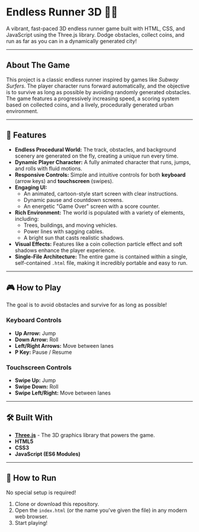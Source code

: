 
# Endless Runner 3D 🏃💨

A vibrant, fast-paced 3D endless runner game built with HTML, CSS, and JavaScript using the Three.js library. Dodge obstacles, collect coins, and run as far as you can in a dynamically generated city\!

-----

## About The Game

This project is a classic endless runner inspired by games like *Subway Surfers*. The player character runs forward automatically, and the objective is to survive as long as possible by avoiding randomly generated obstacles. The game features a progressively increasing speed, a scoring system based on collected coins, and a lively, procedurally generated urban environment.

-----

## 🌟 Features

  * **Endless Procedural World:** The track, obstacles, and background scenery are generated on the fly, creating a unique run every time.
  * **Dynamic Player Character:** A fully animated character that runs, jumps, and rolls with fluid motions.
  * **Responsive Controls:** Simple and intuitive controls for both **keyboard** (arrow keys) and **touchscreen** (swipes).
  * **Engaging UI:**
      * An animated, cartoon-style start screen with clear instructions.
      * Dynamic pause and countdown screens.
      * An energetic "Game Over" screen with a score counter.
  * **Rich Environment:** The world is populated with a variety of elements, including:
      * Trees, buildings, and moving vehicles.
      * Power lines with sagging cables.
      * A bright sun that casts realistic shadows.
  * **Visual Effects:** Features like a coin collection particle effect and soft shadows enhance the player experience.
  * **Single-File Architecture:** The entire game is contained within a single, self-contained `.html` file, making it incredibly portable and easy to run.

-----

## 🎮 How to Play

The goal is to avoid obstacles and survive for as long as possible\!

### Keyboard Controls

  * **Up Arrow:** Jump
  * **Down Arrow:** Roll
  * **Left/Right Arrows:** Move between lanes
  * **P Key:** Pause / Resume

### Touchscreen Controls

  * **Swipe Up:** Jump
  * **Swipe Down:** Roll
  * **Swipe Left/Right:** Move between lanes

-----

## 🛠️ Built With

  * [**Three.js**](https://threejs.org/) - The 3D graphics library that powers the game.
  * **HTML5**
  * **CSS3**
  * **JavaScript (ES6 Modules)**

-----

## 🚀 How to Run

No special setup is required\!

1.  Clone or download this repository.
2.  Open the `index.html` (or the name you've given the file) in any modern web browser.
3.  Start playing\!

